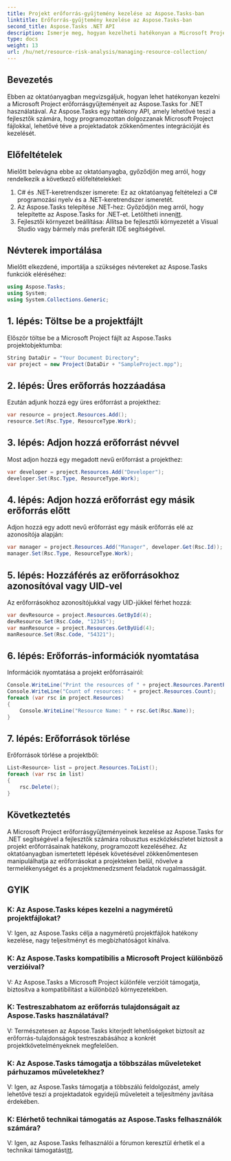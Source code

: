 ```yaml
---
title: Projekt erőforrás-gyűjtemény kezelése az Aspose.Tasks-ban
linktitle: Erőforrás-gyűjtemény kezelése az Aspose.Tasks-ban
second_title: Aspose.Tasks .NET API
description: Ismerje meg, hogyan kezelheti hatékonyan a Microsoft Project erőforrásgyűjteményeit .NET-ben az Aspose.Tasks API használatával. Növelje a termelékenységet és a rugalmasságot.
type: docs
weight: 13
url: /hu/net/resource-risk-analysis/managing-resource-collection/
---
```

## Bevezetés
Ebben az oktatóanyagban megvizsgáljuk, hogyan lehet hatékonyan kezelni a Microsoft Project erőforrásgyűjteményeit az Aspose.Tasks for .NET használatával. Az Aspose.Tasks egy hatékony API, amely lehetővé teszi a fejlesztők számára, hogy programozottan dolgozzanak Microsoft Project fájlokkal, lehetővé téve a projektadatok zökkenőmentes integrációját és kezelését.
## Előfeltételek
Mielőtt belevágna ebbe az oktatóanyagba, győződjön meg arról, hogy rendelkezik a következő előfeltételekkel:
1. C# és .NET-keretrendszer ismerete: Ez az oktatóanyag feltételezi a C# programozási nyelv és a .NET-keretrendszer ismeretét.
2. Az Aspose.Tasks telepítése .NET-hez: Győződjön meg arról, hogy telepítette az Aspose.Tasks for .NET-et. Letöltheti innen[itt](https://releases.aspose.com/tasks/net/).
3. Fejlesztői környezet beállítása: Állítsa be fejlesztői környezetét a Visual Studio vagy bármely más preferált IDE segítségével.

## Névterek importálása
Mielőtt elkezdené, importálja a szükséges névtereket az Aspose.Tasks funkciók eléréséhez:
```csharp
using Aspose.Tasks;
using System;
using System.Collections.Generic;


```

## 1. lépés: Töltse be a projektfájlt
Először töltse be a Microsoft Project fájlt az Aspose.Tasks projektobjektumba:
```csharp
String DataDir = "Your Document Directory";
var project = new Project(DataDir + "SampleProject.mpp");
```
## 2. lépés: Üres erőforrás hozzáadása
Ezután adjunk hozzá egy üres erőforrást a projekthez:
```csharp
var resource = project.Resources.Add();
resource.Set(Rsc.Type, ResourceType.Work);
```
## 3. lépés: Adjon hozzá erőforrást névvel
Most adjon hozzá egy megadott nevű erőforrást a projekthez:
```csharp
var developer = project.Resources.Add("Developer");
developer.Set(Rsc.Type, ResourceType.Work);
```
## 4. lépés: Adjon hozzá erőforrást egy másik erőforrás előtt
Adjon hozzá egy adott nevű erőforrást egy másik erőforrás elé az azonosítója alapján:
```csharp
var manager = project.Resources.Add("Manager", developer.Get(Rsc.Id));
manager.Set(Rsc.Type, ResourceType.Work);
```
## 5. lépés: Hozzáférés az erőforrásokhoz azonosítóval vagy UID-vel
Az erőforrásokhoz azonosítójukkal vagy UID-jükkel férhet hozzá:
```csharp
var devResource = project.Resources.GetById(4);
devResource.Set(Rsc.Code, "12345");
var manResource = project.Resources.GetByUid(4);
manResource.Set(Rsc.Code, "54321");
```
## 6. lépés: Erőforrás-információk nyomtatása
Információk nyomtatása a projekt erőforrásairól:
```csharp
Console.WriteLine("Print the resources of " + project.Resources.ParentProject.Get(Prj.Name) + " project.");
Console.WriteLine("Count of resources: " + project.Resources.Count);
foreach (var rsc in project.Resources)
{
    Console.WriteLine("Resource Name: " + rsc.Get(Rsc.Name));
}
```
## 7. lépés: Erőforrások törlése
Erőforrások törlése a projektből:
```csharp
List<Resource> list = project.Resources.ToList();
foreach (var rsc in list)
{
    rsc.Delete();
}
```

## Következtetés
A Microsoft Project erőforrásgyűjteményeinek kezelése az Aspose.Tasks for .NET segítségével a fejlesztők számára robusztus eszközkészletet biztosít a projekt erőforrásainak hatékony, programozott kezeléséhez. Az oktatóanyagban ismertetett lépések követésével zökkenőmentesen manipulálhatja az erőforrásokat a projekteken belül, növelve a termelékenységet és a projektmenedzsment feladatok rugalmasságát.
## GYIK
### K: Az Aspose.Tasks képes kezelni a nagyméretű projektfájlokat?

V: Igen, az Aspose.Tasks célja a nagyméretű projektfájlok hatékony kezelése, nagy teljesítményt és megbízhatóságot kínálva.

### K: Az Aspose.Tasks kompatibilis a Microsoft Project különböző verzióival?

V: Az Aspose.Tasks a Microsoft Project különféle verzióit támogatja, biztosítva a kompatibilitást a különböző környezetekben.

### K: Testreszabhatom az erőforrás tulajdonságait az Aspose.Tasks használatával?

V: Természetesen az Aspose.Tasks kiterjedt lehetőségeket biztosít az erőforrás-tulajdonságok testreszabásához a konkrét projektkövetelményeknek megfelelően.

### K: Az Aspose.Tasks támogatja a többszálas műveleteket párhuzamos műveletekhez?

V: Igen, az Aspose.Tasks támogatja a többszálú feldolgozást, amely lehetővé teszi a projektadatok egyidejű műveleteit a teljesítmény javítása érdekében.

### K: Elérhető technikai támogatás az Aspose.Tasks felhasználók számára?

 V: Igen, az Aspose.Tasks felhasználói a fórumon keresztül érhetik el a technikai támogatást[itt](https://forum.aspose.com/c/tasks/15).